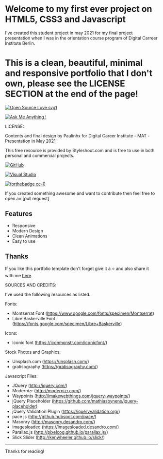 
# Welcome to my first ever project on HTML5, CSS3 and Javascript 
I've created this student project in may 2021 for my final project presentation when I was in the orientation course program of Digital Carreer Institute Berlin.





# This is a clean, beautiful, minimal and responsive portfolio that I don't own, please see the LICENSE SECTION at the end of the page!


[![Open Source Love svg1](https://badges.frapsoft.com/os/v1/open-source.svg?v=103)](https://github.com/ellerbrock/open-source-badges/)


[![Ask Me Anything !](https://img.shields.io/badge/Ask%20me-anything-1abc9c.svg)](https://GitHub.com/Paulinhx)


LICENSE:

Contents and final design by Paulinhx for Digital Career Institute - MAT -Presentation in May 2021

This free resource is provided by Styleshout.com and is free to use in 
both personal and commercial projects.

[![GitHub](https://img.shields.io/badge/--181717?logo=github&logoColor=ffffff)](https://github.com/)

[![Visual Studio](https://badgen.net/badge/icon/visualstudio?icon=visualstudio&label)](https://visualstudio.microsoft.com)


[![forthebadge cc-0](http://ForTheBadge.com/images/badges/cc-0.svg)](http://ForTheBadge.com)


If you created something awesome and want to contribute then feel free to open an [pull request]

## Features
- Responsive
- Modern Design
- Clean Animations
- Easy to use


## Thanks
If you like this portfolio template don't forget give it a ⭐ and also share it with me [here](mailto:paul@hylematiere.com).


SOURCES AND CREDITS:

I've used the following resources as listed.

Fonts:
 - Montserrat Font (https://www.google.com/fonts/specimen/Montserrat)
 - Libre Baskerville Font (https://fonts.google.com/specimen/Libre+Baskerville) 

Icons:
 - Iconic font (https://iconmonstr.com/iconicfont/)

Stock Photos and Graphics:
 - Unsplash.com (https://unsplash.com/)
 - gratisography (https://gratisography.com/)
 
Javascript Files:

 - JQuery (http://jquery.com/)
 - Modernizr (http://modernizr.com/)
 - Waypoints (http://imakewebthings.com/jquery-waypoints/)
 - jQuery Placeholder (https://github.com/mathiasbynens/jquery-placeholder)
 - jQuery Validation Plugin (https://jqueryvalidation.org/)
 - pace js (http://github.hubspot.com/pace/)
 - Masonry (http://masonry.desandro.com/)
 - Imagesloaded (https://imagesloaded.desandro.com/)
 - Parallax.js (http://pixelcog.github.io/parallax.js/)
 - Slick Slider (http://kenwheeler.github.io/slick/)



-------------------------------------------------------------------------------------------------------


Thanks for reading!


